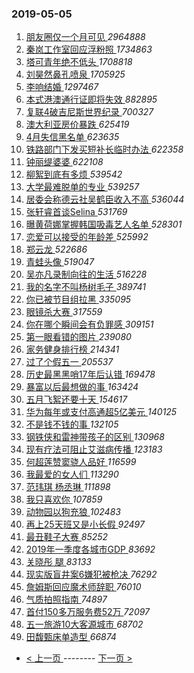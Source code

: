 ### 2019-05-05 
1. [ 朋友圈仅一个月可见 ](https://s.weibo.com/weibo?q=%23%E6%9C%8B%E5%8F%8B%E5%9C%88%E4%BB%85%E4%B8%80%E4%B8%AA%E6%9C%88%E5%8F%AF%E8%A7%81%23&Refer=top) *2964888*
1. [ 秦岚工作室回应浮粉照 ](https://s.weibo.com/weibo?q=%E7%A7%A6%E5%B2%9A%E5%B7%A5%E4%BD%9C%E5%AE%A4%E5%9B%9E%E5%BA%94%E6%B5%AE%E7%B2%89%E7%85%A7&Refer=top) *1734863*
1. [ 塔可青年绝不低头 ](https://s.weibo.com/weibo?q=%23%E5%A1%94%E5%8F%AF%E9%9D%92%E5%B9%B4%E7%BB%9D%E4%B8%8D%E4%BD%8E%E5%A4%B4%23&Refer=top) *1708818*
1. [ 刘昊然鼻孔喷泉 ](https://s.weibo.com/weibo?q=%23%E5%88%98%E6%98%8A%E7%84%B6%E9%BC%BB%E5%AD%94%E5%96%B7%E6%B3%89%23&Refer=top) *1705925*
1. [ 李响结婚 ](https://s.weibo.com/weibo?q=%23%E6%9D%8E%E5%93%8D%E7%BB%93%E5%A9%9A%23&Refer=top) *1297467*
1. [ 本式港澳通行证即将失效 ](https://s.weibo.com/weibo?q=%23%E6%9C%AC%E5%BC%8F%E6%B8%AF%E6%BE%B3%E9%80%9A%E8%A1%8C%E8%AF%81%E5%8D%B3%E5%B0%86%E5%A4%B1%E6%95%88%23&Refer=top) *882895*
1. [ 复联4破吉尼斯世界纪录 ](https://s.weibo.com/weibo?q=%23%E5%A4%8D%E8%81%944%E7%A0%B4%E5%90%89%E5%B0%BC%E6%96%AF%E4%B8%96%E7%95%8C%E7%BA%AA%E5%BD%95%23&Refer=top) *700327*
1. [ 澳大利亚房价暴跌 ](https://s.weibo.com/weibo?q=%23%E6%BE%B3%E5%A4%A7%E5%88%A9%E4%BA%9A%E6%88%BF%E4%BB%B7%E6%9A%B4%E8%B7%8C%23&Refer=top) *625419*
1. [ 4月失信黑名单 ](https://s.weibo.com/weibo?q=%234%E6%9C%88%E5%A4%B1%E4%BF%A1%E9%BB%91%E5%90%8D%E5%8D%95%23&Refer=top) *623635*
1. [ 铁路部门下发买短补长临时办法 ](https://s.weibo.com/weibo?q=%23%E9%93%81%E8%B7%AF%E9%83%A8%E9%97%A8%E4%B8%8B%E5%8F%91%E4%B9%B0%E7%9F%AD%E8%A1%A5%E9%95%BF%E4%B8%B4%E6%97%B6%E5%8A%9E%E6%B3%95%23&Refer=top) *622358*
1. [ 钟丽缇婆婆 ](https://s.weibo.com/weibo?q=%23%E9%92%9F%E4%B8%BD%E7%BC%87%E5%A9%86%E5%A9%86%23&Refer=top) *622108*
1. [ 柳絮到底有多烦 ](https://s.weibo.com/weibo?q=%23%E6%9F%B3%E7%B5%AE%E5%88%B0%E5%BA%95%E6%9C%89%E5%A4%9A%E7%83%A6%23&Refer=top) *539542*
1. [ 大学最难脱单的专业 ](https://s.weibo.com/weibo?q=%23%E5%A4%A7%E5%AD%A6%E6%9C%80%E9%9A%BE%E8%84%B1%E5%8D%95%E7%9A%84%E4%B8%93%E4%B8%9A%23&Refer=top) *539257*
1. [ 居委会称德云社吴鹤臣收入不高 ](https://s.weibo.com/weibo?q=%23%E5%B1%85%E5%A7%94%E4%BC%9A%E7%A7%B0%E5%BE%B7%E4%BA%91%E7%A4%BE%E5%90%B4%E9%B9%A4%E8%87%A3%E6%94%B6%E5%85%A5%E4%B8%8D%E9%AB%98%23&Refer=top) *536044*
1. [ 张轩睿首谈Selina ](https://s.weibo.com/weibo?q=%23%E5%BC%A0%E8%BD%A9%E7%9D%BF%E9%A6%96%E8%B0%88Selina%23&Refer=top) *531769*
1. [ 曝黄荷娜掌握韩国吸毒艺人名单 ](https://s.weibo.com/weibo?q=%23%E6%9B%9D%E9%BB%84%E8%8D%B7%E5%A8%9C%E6%8E%8C%E6%8F%A1%E9%9F%A9%E5%9B%BD%E5%90%B8%E6%AF%92%E8%89%BA%E4%BA%BA%E5%90%8D%E5%8D%95%23&Refer=top) *528301*
1. [ 恋爱可以接受的年龄差 ](https://s.weibo.com/weibo?q=%23%E6%81%8B%E7%88%B1%E5%8F%AF%E4%BB%A5%E6%8E%A5%E5%8F%97%E7%9A%84%E5%B9%B4%E9%BE%84%E5%B7%AE%23&Refer=top) *525992*
1. [ 郑云龙 ](https://s.weibo.com/weibo?q=%E9%83%91%E4%BA%91%E9%BE%99&Refer=top) *522686*
1. [ 青蛙头像 ](https://s.weibo.com/weibo?q=%23%E9%9D%92%E8%9B%99%E5%A4%B4%E5%83%8F%23&Refer=top) *519047*
1. [ 吴亦凡录制向往的生活 ](https://s.weibo.com/weibo?q=%23%E5%90%B4%E4%BA%A6%E5%87%A1%E5%BD%95%E5%88%B6%E5%90%91%E5%BE%80%E7%9A%84%E7%94%9F%E6%B4%BB%23&Refer=top) *516228*
1. [ 我的名字不叫杨树毛子 ](https://s.weibo.com/weibo?q=%23%E6%88%91%E7%9A%84%E5%90%8D%E5%AD%97%E4%B8%8D%E5%8F%AB%E6%9D%A8%E6%A0%91%E6%AF%9B%E5%AD%90%23&Refer=top) *389741*
1. [ 你已被节目组拉黑 ](https://s.weibo.com/weibo?q=%23%E4%BD%A0%E5%B7%B2%E8%A2%AB%E8%8A%82%E7%9B%AE%E7%BB%84%E6%8B%89%E9%BB%91%23&Refer=top) *335095*
1. [ 眼镜杀大赛 ](https://s.weibo.com/weibo?q=%23%E7%9C%BC%E9%95%9C%E6%9D%80%E5%A4%A7%E8%B5%9B%23&Refer=top) *317559*
1. [ 你在哪个瞬间会有负罪感 ](https://s.weibo.com/weibo?q=%23%E4%BD%A0%E5%9C%A8%E5%93%AA%E4%B8%AA%E7%9E%AC%E9%97%B4%E4%BC%9A%E6%9C%89%E8%B4%9F%E7%BD%AA%E6%84%9F%23&Refer=top) *309151*
1. [ 第一眼看错的图片 ](https://s.weibo.com/weibo?q=%23%E7%AC%AC%E4%B8%80%E7%9C%BC%E7%9C%8B%E9%94%99%E7%9A%84%E5%9B%BE%E7%89%87%23&Refer=top) *239080*
1. [ 家务健身排行榜 ](https://s.weibo.com/weibo?q=%E5%AE%B6%E5%8A%A1%E5%81%A5%E8%BA%AB%E6%8E%92%E8%A1%8C%E6%A6%9C&Refer=top) *214341*
1. [ 过了个假五一 ](https://s.weibo.com/weibo?q=%23%E8%BF%87%E4%BA%86%E4%B8%AA%E5%81%87%E4%BA%94%E4%B8%80%23&Refer=top) *205537*
1. [ 历史最黑黑哨17年后认错 ](https://s.weibo.com/weibo?q=%23%E5%8E%86%E5%8F%B2%E6%9C%80%E9%BB%91%E9%BB%91%E5%93%A817%E5%B9%B4%E5%90%8E%E8%AE%A4%E9%94%99%23&Refer=top) *169478*
1. [ 暴富以后最想做的事 ](https://s.weibo.com/weibo?q=%23%E6%9A%B4%E5%AF%8C%E4%BB%A5%E5%90%8E%E6%9C%80%E6%83%B3%E5%81%9A%E7%9A%84%E4%BA%8B%23&Refer=top) *163424*
1. [ 五月飞絮还要十天 ](https://s.weibo.com/weibo?q=%23%E4%BA%94%E6%9C%88%E9%A3%9E%E7%B5%AE%E8%BF%98%E8%A6%81%E5%8D%81%E5%A4%A9%23&Refer=top) *154617*
1. [ 华为每年或支付高通超5亿美元 ](https://s.weibo.com/weibo?q=%23%E5%8D%8E%E4%B8%BA%E6%AF%8F%E5%B9%B4%E6%88%96%E6%94%AF%E4%BB%98%E9%AB%98%E9%80%9A%E8%B6%855%E4%BA%BF%E7%BE%8E%E5%85%83%23&Refer=top) *140125*
1. [ 不是钱不钱的事 ](https://s.weibo.com/weibo?q=%23%E4%B8%8D%E6%98%AF%E9%92%B1%E4%B8%8D%E9%92%B1%E7%9A%84%E4%BA%8B%23&Refer=top) *132105*
1. [ 钢铁侠和雷神带孩子的区别 ](https://s.weibo.com/weibo?q=%23%E9%92%A2%E9%93%81%E4%BE%A0%E5%92%8C%E9%9B%B7%E7%A5%9E%E5%B8%A6%E5%AD%A9%E5%AD%90%E7%9A%84%E5%8C%BA%E5%88%AB%23&Refer=top) *130968*
1. [ 现有疗法可阻止艾滋病传播 ](https://s.weibo.com/weibo?q=%23%E7%8E%B0%E6%9C%89%E7%96%97%E6%B3%95%E5%8F%AF%E9%98%BB%E6%AD%A2%E8%89%BE%E6%BB%8B%E7%97%85%E4%BC%A0%E6%92%AD%23&Refer=top) *123183*
1. [ 何超莲赞窦骁人品好 ](https://s.weibo.com/weibo?q=%23%E4%BD%95%E8%B6%85%E8%8E%B2%E8%B5%9E%E7%AA%A6%E9%AA%81%E4%BA%BA%E5%93%81%E5%A5%BD%23&Refer=top) *116599*
1. [ 我最爱的女人们 ](https://s.weibo.com/weibo?q=%E6%88%91%E6%9C%80%E7%88%B1%E7%9A%84%E5%A5%B3%E4%BA%BA%E4%BB%AC&Refer=top) *113290*
1. [ 范玮琪 杨丞琳 ](https://s.weibo.com/weibo?q=%E8%8C%83%E7%8E%AE%E7%90%AA%20%E6%9D%A8%E4%B8%9E%E7%90%B3&Refer=top) *111898*
1. [ 我只喜欢你 ](https://s.weibo.com/weibo?q=%E6%88%91%E5%8F%AA%E5%96%9C%E6%AC%A2%E4%BD%A0&Refer=top) *107859*
1. [ 动物园以狗充狼 ](https://s.weibo.com/weibo?q=%23%E5%8A%A8%E7%89%A9%E5%9B%AD%E4%BB%A5%E7%8B%97%E5%85%85%E7%8B%BC%23&Refer=top) *102483*
1. [ 再上25天班又是小长假 ](https://s.weibo.com/weibo?q=%23%E5%86%8D%E4%B8%8A25%E5%A4%A9%E7%8F%AD%E5%8F%88%E6%98%AF%E5%B0%8F%E9%95%BF%E5%81%87%23&Refer=top) *92497*
1. [ 最丑鞋子大赛 ](https://s.weibo.com/weibo?q=%23%E6%9C%80%E4%B8%91%E9%9E%8B%E5%AD%90%E5%A4%A7%E8%B5%9B%23&Refer=top) *85252*
1. [ 2019年一季度各城市GDP ](https://s.weibo.com/weibo?q=2019%E5%B9%B4%E4%B8%80%E5%AD%A3%E5%BA%A6%E5%90%84%E5%9F%8E%E5%B8%82GDP&Refer=top) *83692*
1. [ 关晓彤 腿 ](https://s.weibo.com/weibo?q=%E5%85%B3%E6%99%93%E5%BD%A4%20%E8%85%BF&Refer=top) *83133*
1. [ 现实版盲井案6嫌犯被枪决 ](https://s.weibo.com/weibo?q=%E7%8E%B0%E5%AE%9E%E7%89%88%E7%9B%B2%E4%BA%95%E6%A1%886%E5%AB%8C%E7%8A%AF%E8%A2%AB%E6%9E%AA%E5%86%B3&Refer=top) *76292*
1. [ 詹姆斯回应魔术师辞职 ](https://s.weibo.com/weibo?q=%E8%A9%B9%E5%A7%86%E6%96%AF%E5%9B%9E%E5%BA%94%E9%AD%94%E6%9C%AF%E5%B8%88%E8%BE%9E%E8%81%8C&Refer=top) *76010*
1. [ 气质拍照指南 ](https://s.weibo.com/weibo?q=%23%E6%B0%94%E8%B4%A8%E6%8B%8D%E7%85%A7%E6%8C%87%E5%8D%97%23&Refer=top) *74897*
1. [ 首付150多万服务费52万 ](https://s.weibo.com/weibo?q=%23%E9%A6%96%E4%BB%98150%E5%A4%9A%E4%B8%87%E6%9C%8D%E5%8A%A1%E8%B4%B952%E4%B8%87%23&Refer=top) *72097*
1. [ 五一旅游10大客源城市 ](https://s.weibo.com/weibo?q=%23%E4%BA%94%E4%B8%80%E6%97%85%E6%B8%B810%E5%A4%A7%E5%AE%A2%E6%BA%90%E5%9F%8E%E5%B8%82%23&Refer=top) *68702*
1. [ 田馥甄床单造型 ](https://s.weibo.com/weibo?q=%23%E7%94%B0%E9%A6%A5%E7%94%84%E5%BA%8A%E5%8D%95%E9%80%A0%E5%9E%8B%23&Refer=top) *66874* 

- [ < 上一页 ](https://github.com/able8/weibo-hot-record/blob/master/2019-05-04.md) -------- [ 下一页 > ](https://github.com/able8/weibo-hot-record/blob/master/2019-05-06.md)